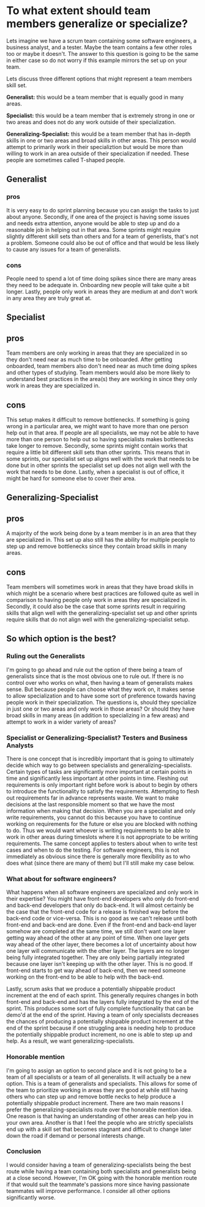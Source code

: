 # To what extent should team members generalize or specialize?

Lets imagine we have a scrum team containing some software engineers, a business analyst, and a tester. Maybe the team contains a few other roles too or maybe it doesn't. The answer to this question is going to be the same in either case so do not worry if this example mirrors the set up on your team.

Lets discuss three different options that might represent a team members skill set.

**Generalist:** this would be a team member that is equally good in many areas.

**Specialist:** this would be a team member that is extremely strong in one or two areas and does not do any work outside of their specialization.

**Generalizing-Specialist:** this would be a team member that has in-depth skills in one or two areas and broad skills in other areas. This person would attempt to primarily work in their specializtion but would be more than willing to work in an area outside of their specialization if needed. These people are sometimes called T-shaped people.

## Generalist
### pros
It is very easy to do sprint planning because you can assign the tasks to just about anyone. Secondly, if one area of the project is having some issues and needs extra attention, anyone would be able to step up and do a reasonable job in helping out in that area. Some sprints might require slightly different skill sets than others and for a team of generlists, that's not a problem. Someone could also be out of office and that would be less likely to cause any issues for a team of generalists.

### cons
People need to spend a lot of time doing spikes since there are many areas they need to be adequate in. Onboarding new people will take quite a bit longer. Lastly, people only work in areas they are medium at and don't work in any area they are truly great at.

## Specialist
## pros
Team members are only working in areas that they are specialized in so they don't need near as much time to be onboarded. After getting onboarded, team members also don't need near as much time doing spikes and other types of studying. Team members would also be more likely to understand best practices in the area(s) they are working in since they only work in areas they are specialized in.

## cons
This setup makes it difficult to remove bottlenecks. If something is going wrong in a particular area, we might want to have more than one person help out in that area. If people are all specialists, we may not be able to have more than one person to help out so having specialists makes bottlenecks take longer to remove. Secondly, some sprints might contain works that require a little bit different skill sets than other sprints. This means that in some sprints, our specialist set up aligns well with the work that needs to be done but in other sprints the specialist set up does not align well with the work that needs to be done. Lastly, when a specialist is out of office, it might be hard for someone else to cover their area.

## Generalizing-Specialist
## pros
A majority of the work being done by a team member is in an area that they are specialized in. This set up also still has the ability for multiple people to step up and remove bottlenecks since they contain broad skills in many areas.

## cons
Team members will sometimes work in areas that they have broad skills in which might be a scenario where best practices are followed quite as well in comparison to having people only work in areas they are specialized in. Secondly, it could also be the case that some sprints result in requiring skills that align well with the generalizing-specialist set up and other sprints require skills that do not align well with the generalizing-specialist setup.

## So which option is the best?
### Ruling out the Generalists
I'm going to go ahead and rule out the option of there being a team of generalists since that is the most obvious one to rule out. If there is no control over who works on what, then having a team of generalists makes sense. But because people can choose what they work on, it makes sense to allow specialization and to have some sort of preference towards having people work in their specialization. The questions is, should they specialize in just one or two areas and only work in those areas? Or should they have broad skills in many areas (in addition to specializing in a few areas) and attempt to work in a wider variety of areas?

### Specialist or Generalizing-Specialist? Testers and Business Analysts
There is one concept that is incredibly important that is going to ultimately decide which way to go between specialists and generalizing-specialists. Certain types of tasks are significantly more important at certain points in time and significantly less important at other points in time. Fleshing out requirements is only important right before work is about to begin by others to introduce the functionality to satisfy the requirements. Attempting to flesh out requirements far in advance represents waste. We want to make decisions at the last responsible moment so that we have the most information when making that decision. When you are a specialist and only write requirements, you cannot do this because you have to continue working on requirements for the future or else you are blocked with nothing to do. Thus we would want whoever is writing requirements to be able to work in other areas during timeslots where it is not appropriate to be writing requirements. The same concept applies to testers about when to write test cases and when to do the testing. For software engineers, this is not immediately as obvious since there is generally more flexibility as to who does what (since there are many of them) but I'll still make my case below.

### What about for software engineers?
What happens when all software engineers are specialized and only work in their expertise? You might have front-end developers who only do front-end and back-end developers that only do back-end. It will almost certainly be the case that the front-end code for a release is finished way before the back-end code or vice-versa. This is no good as we can't release until both front-end and back-end are done. Even if the front-end and back-end layer somehow are completed at the same time, we still don't want one layer getting way ahead of the other at any point of time. When one layer gets way ahead of the other layer, there becomes a lot of uncertainty about how one layer will communicate with the other layer. The layers are no longer being fully integrated together. They are only being partially integrated because one layer isn't keeping up with the other layer. This is no good. If front-end starts to get way ahead of back-end, then we need someone working on the front-end to be able to help with the back-end.

Lastly, scrum asks that we produce a potentially shippable product increment at the end of each sprint. This generally requires changes in both front-end and back-end and has the layers fully integrated by the end of the sprint. This produces some sort of fully complete functionality that can be demo'd at the end of the sprint. Having a team of only specialists decreases the chances of producing a potentially shippable product increment at the end of the sprint because if one struggling area is needing help to produce the potentially shippable product increment, no one is able to step up and help. As a result, we want generalizing-specialists.

### Honorable mention
I'm going to assign an option to second place and it is not going to be a team of all specialists or a team of all generalists. It will actually be a new option. This is a team of generalists and specialists. This allows for some of the team to prioritize working in areas they are good at while still having others who can step up and remove bottle necks to help produce a potentially shippable product increment. There are two main reasons I prefer the generalizing-specialists route over the honorable mention idea. One reason is that having an understanding of other areas can help you in your own area. Another is that I feel the people who are strictly specialists end up with a skill set that becomes stagnant and difficult to change later down the road if demand or personal interests change.

### Conclusion
I would consider having a team of generalizing-specialists being the best route while having a team containing both specialists and generalists being at a close second. However, I'm OK going with the honorable mention route if that would suit the teammate's passions more since having passionate teammates will improve performance. I consider all other options significantly worse.
